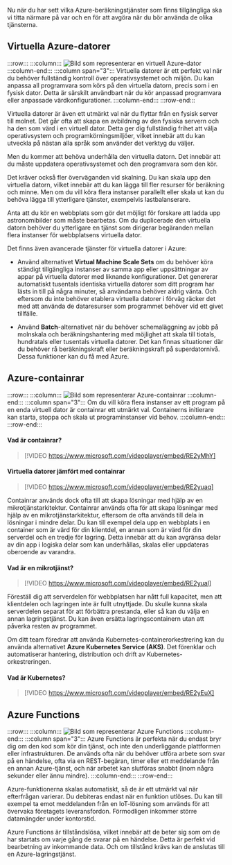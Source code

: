 Nu när du har sett vilka Azure-beräkningstjänster som finns tillgängliga ska vi titta närmare på var och en för att avgöra när du bör använda de olika tjänsterna.

## <a name="azure-virtual-machines"></a>Virtuella Azure-datorer

:::row:::
  :::column:::
    ![Bild som representerar en virtuell Azure-dator](../media/3-azure-vms.png)
  :::column-end:::
  :::column span="3"::: Virtuella datorer är ett perfekt val när du behöver fullständig kontroll över operativsystemet och miljön. Du kan anpassa all programvara som körs på den virtuella datorn, precis som i en fysisk dator. Detta är särskilt användbart när du kör anpassad programvara eller anpassade värdkonfigurationer.
  :::column-end:::
:::row-end:::

Virtuella datorer är även ett utmärkt val när du flyttar från en fysisk server till molnet. Det går ofta att skapa en avbildning av den fysiska servern och ha den som värd i en virtuell dator. Detta ger dig fullständig frihet att välja operativsystem och programkörningsmiljöer, vilket innebär att du kan utveckla på nästan alla språk som använder det verktyg du väljer.

Men du kommer att behöva underhålla den virtuella datorn. Det innebär att du måste uppdatera operativsystemet och den programvara som den kör. 

Det kräver också fler överväganden vid skalning. Du kan skala upp den virtuella datorn, vilket innebär att du kan lägga till fler resurser för beräkning och minne. Men om du vill köra flera instanser parallellt eller skala ut kan du behöva lägga till ytterligare tjänster, exempelvis lastbalanserare.

Anta att du kör en webbplats som gör det möjligt för forskare att ladda upp astronomibilder som måste bearbetas. Om du duplicerade den virtuella datorn behöver du ytterligare en tjänst som dirigerar begäranden mellan flera instanser för webbplatsens virtuella dator.

Det finns även avancerade tjänster för virtuella datorer i Azure:

- Använd alternativet **Virtual Machine Scale Sets** om du behöver köra ständigt tillgängliga instanser av samma app eller uppsättningar av appar på virtuella datorer med liknande konfigurationer. Det genererar automatiskt tusentals identiska virtuella datorer som ditt program har lästs in till på några minuter, så användarna behöver aldrig vänta. Och eftersom du inte behöver etablera virtuella datorer i förväg räcker det med att använda de dataresurser som programmet behöver vid ett givet tillfälle.

- Använd **Batch**-alternativet när du behöver schemaläggning av jobb på molnskala och beräkningshantering med möjlighet att skala till tiotals, hundratals eller tusentals virtuella datorer. Det kan finnas situationer där du behöver rå beräkningskraft eller beräkningskraft på superdatornivå. Dessa funktioner kan du få med Azure.

## <a name="azure-containers"></a>Azure-containrar

:::row:::
  :::column:::
    ![Bild som representerar Azure-containrar](../media/3-azure-containers.png)
  :::column-end:::
  :::column span="3"::: Om du vill köra flera instanser av ett program på en enda virtuell dator är containrar ett utmärkt val. Containerns initierare kan starta, stoppa och skala ut programinstanser vid behov.
  :::column-end:::
:::row-end:::

#### <a name="what-are-containers"></a>Vad är containrar?

> [!VIDEO https://www.microsoft.com/videoplayer/embed/RE2yMhY]

#### <a name="vms-versus-containers"></a>Virtuella datorer jämfört med containrar

> [!VIDEO https://www.microsoft.com/videoplayer/embed/RE2yuaq]

Containrar används dock ofta till att skapa lösningar med hjälp av en mikrotjänstarkitektur. Containrar används ofta för att skapa lösningar med hjälp av en mikrotjänstarkitektur, eftersom de ofta används till dela in lösningar i mindre delar. Du kan till exempel dela upp en webbplats i en container som är värd för din klientdel, en annan som är värd för din serverdel och en tredje för lagring. Detta innebär att du kan avgränsa delar av din app i logiska delar som kan underhållas, skalas eller uppdateras oberoende av varandra.

#### <a name="what-is-a-microservice"></a>Vad är en mikrotjänst?

> [!VIDEO https://www.microsoft.com/videoplayer/embed/RE2yual]

Föreställ dig att serverdelen för webbplatsen har nått full kapacitet, men att klientdelen och lagringen inte är fullt utnyttjade. Du skulle kunna skala serverdelen separat för att förbättra prestanda, eller så kan du välja en annan lagringstjänst. Du kan även ersätta lagringscontainern utan att påverka resten av programmet.

Om ditt team föredrar att använda Kubernetes-containerorkestrering kan du använda alternativet **Azure Kubernetes Service (AKS)**. Det förenklar och automatiserar hantering, distribution och drift av Kubernetes-orkestreringen.

#### <a name="what-is-kubernetes"></a>Vad är Kubernetes?

> [!VIDEO https://www.microsoft.com/videoplayer/embed/RE2yEuX]

## <a name="azure-functions"></a>Azure Functions

:::row:::
  :::column:::
    ![Bild som representerar Azure Functions](../media/3-azure-functions.png)
  :::column-end:::
  :::column span="3"::: Azure Functions är perfekta när du endast bryr dig om den kod som kör din tjänst, och inte den underliggande plattformen eller infrastrukturen. De används ofta när du behöver utföra arbete som svar på en händelse, ofta via en REST-begäran, timer eller ett meddelande från en annan Azure-tjänst, och när arbetet kan slutföras snabbt (inom några sekunder eller ännu mindre).
  :::column-end:::
:::row-end:::

Azure-funktionerna skalas automatiskt, så de är ett utmärkt val när efterfrågan varierar. Du debiteras endast när en funktion utlöses. Du kan till exempel ta emot meddelanden från en IoT-lösning som används för att övervaka företagets leveransfordon. Förmodligen inkommer större datamängder under kontorstid.

Azure Functions är tillståndslösa, vilket innebär att de beter sig som om de har startats om varje gång de svarar på en händelse. Detta är perfekt vid bearbetning av inkommande data. Och om tillstånd krävs kan de anslutas till en Azure-lagringstjänst.
